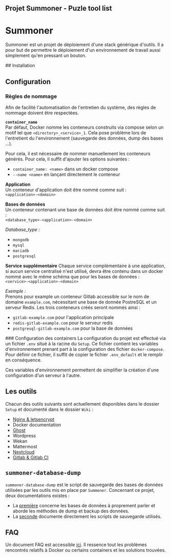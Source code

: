 Projet Summoner - Puzle tool list
---

# Summoner

Summoner est un projet de déploiement d'une stack générique d'outils. Il a pour but de permettre le déploiement d'un environnement de travail aussi simplement qu'en pressant un bouton.

## Installation

## Configuration
### Règles de nommage <a id="regle-nommage"></a> 
Afin de facilité l'automatisation de l'entretien du système, des règles de nommage doivent être respectées.

**`container_name`**  
Par défaut, Docker nomme les conteneurs construits via compose selon un motif tel que `<directory>_<service>_1`. Cela pose problème lors de l'entretient du l'environnement (sauvegarde des données, dump des bases ...).

Pour cela, il est nécessaire de nommer manuellement les conteneurs générés. Pour cela, il suffit d'ajouter les options suivantes :
* `container_name: <name>` dans un docker compose
* `--name <name>` en lançant directement le conteneur

**Application**  
Un conteneur d'application doit être nommé comme suit :  
`<application>-<domain>`

**Bases de données**  
Un conteneur contenant une base de données doit être nommé comme suit :  
`<database_type>-<application>-<domain>`

_Database_type :_
* `mongodb`
* `mysql`
* `mariadb`
* `postgresql`

**Service supplémentaire**
Chaque service complémentaire à une application, si aucun service centralisé n'est utilisé, devra être contenu dans un docker nommé avec le même schéma que pour les bases de données :  
`<service>-<application>-<domain>`

_Exemple :_  
Prenons pour example un conteneur Gitlab accessible sur le nom de domaine `example.com`, nécessitant une base de donnée PostreSQL et un serveur Redis. Les trois conteneurs créés seront nommés ainsi :
* `gitlab-example.com` pour l'application principale
* `redis-gitlab-example.com` pour le serveur redis
* `postgresql-gitlab-example.com` pour la base de données


### Configuration des containers
La configuration du projet est effectué via un fichier `.env` situé à la racine du `Setup`. Ce fichier contient les variables d'environnement prenant part à la configuration des fichier `docker-compose`.  
Pour définir ce fichier, il suffit de copier le fichier `.env_default` et le remplir en conséquence.

Ces variables d'environnement permettent de simplifier la création d'une configuration d'un serveur à l'autre.


## Les outils

Chacun des outils suivants sont actuellement disponibles dans le dossier `Setup` et documenté dans le dossier `Wiki` :
* [Nginx & letsencrypt](https://gitlab.com/puzle-project/Summoner/blob/master/Wiki/NginxContainer.md)
* Docker documentation
* [Ghost](https://gitlab.com/puzle-project/Summoner/blob/master/Wiki/GhostContainer.md)
* Wordpress
* Wekan
* Mattermost
* [Nextcloud](https://gitlab.com/puzle-project/Summoner/blob/master/Wiki/NextcloudContainer.md)
* [Gitlab & Gitlab CI](https://gitlab.com/puzle-project/Summoner/blob/master/Wiki/GitlabContainer.md)

## `summoner-database-dump`

`summoner-database-dump` est le script de sauvegarde des bases de données utilisées par les outils mis en place par `Summoner`. Concernant ce projet, deux documentations existes :
* La [première](https://gitlab.com/puzle-project/Summoner/blob/master/Wiki/Databases.md) concerne les bases de données à proprement parler et aborde les méthodes de dump et backup des données.
* La [seconde](https://gitlab.com/puzle-project/Summoner/blob/master/Wiki/summoner-database-dump.md) documente directement les scripts de sauvegarde utilisés.



## FAQ

Un document FAQ est accessible [ici](../blob/master/Wiki/FAQ.md). Il ressence tout les problèmes rencontrés relatifs à Docker ou certains containers et les solutions trouvées.
